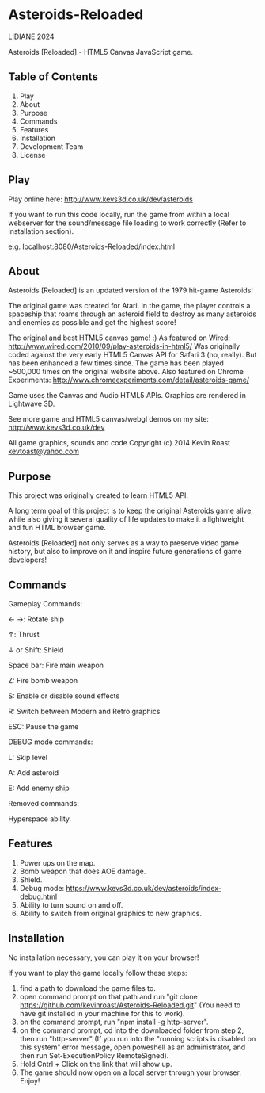 Asteroids-Reloaded
==================

LIDIANE 2024

Asteroids [Reloaded] - HTML5 Canvas JavaScript game.

## Table of Contents
1. Play
2. About
3. Purpose
4. Commands
5. Features
6. Installation
7. Development Team
8. License


## Play
Play online here: http://www.kevs3d.co.uk/dev/asteroids

If you want to run this code locally, run the game from within a local webserver for the sound/message file loading to work correctly (Refer to installation section).

e.g. localhost:8080/Asteroids-Reloaded/index.html


## About
Asteroids [Reloaded] is an updated version of the 1979 hit-game Asteroids!

The original game was created for Atari. In the game, the player controls a spaceship that roams through an asteroid field to destroy as many asteroids and enemies as possible and get the highest score!

The original and best HTML5 canvas game! :) As featured on Wired: http://www.wired.com/2010/09/play-asteroids-in-html5/
Was originally coded against the very early HTML5 Canvas API for Safari 3 (no, really). But has been enhanced a few times since. The game has been played ~500,000 times on the original website above. Also featured on Chrome Experiments: http://www.chromeexperiments.com/detail/asteroids-game/

Game uses the Canvas and Audio HTML5 APIs. Graphics are rendered in Lightwave 3D.

See more game and HTML5 canvas/webgl demos on my site: http://www.kevs3d.co.uk/dev

All game graphics, sounds and code Copyright (c) 2014 Kevin Roast kevtoast@yahoo.com


## Purpose
This project was originally created to learn HTML5 API.

A long term goal of this project is to keep the original Asteroids game alive, while also giving it several quality of life updates to make it a lightweight and fun HTML browser game.

Asteroids [Reloaded] not only serves as a way to preserve video game history, but also to improve on it and inspire future generations of game developers!


## Commands
Gameplay Commands:

← →: Rotate ship

↑: Thrust

↓ or Shift: Shield

Space bar: Fire main weapon

Z: Fire bomb weapon

S: Enable or disable sound effects

R: Switch between Modern and Retro graphics

ESC: Pause the game

DEBUG mode commands:

L: Skip level

A: Add asteroid

E: Add enemy ship

Removed commands:

Hyperspace ability.


## Features
1. Power  ups on the map.
2. Bomb weapon that does AOE damage.
3. Shield.
4. Debug mode: https://www.kevs3d.co.uk/dev/asteroids/index-debug.html
5. Ability to turn sound on and off.
6. Ability to switch from original graphics to new graphics.


## Installation
No installation necessary, you can play it on your browser!

If you want to play the game locally follow these steps:
  1. find a path to download the game files to.
  2. open command prompt on that path and run "git clone https://github.com/kevinroast/Asteroids-Reloaded.git" (You need to have git installed in your machine for this to work).
  3. on the command prompt, run "npm install -g http-server".
  4. on the command prompt, cd into the downloaded folder from step 2, then run "http-server" (If you run into the "running scripts is disabled on this system" error message, open poweshell as an administrator, and then run Set-ExecutionPolicy RemoteSigned).
  5. Hold Cntrl + Click on the link that will show up.
  6. The game should now open on a local server through your browser. Enjoy!




